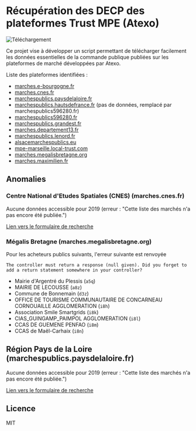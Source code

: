 # Récupération des DECP des plateformes Trust MPE (Atexo)

![Téléchargement](https://github.com/ColinMaudry/atexo-decp-scraper/workflows/CI/badge.svg)

Ce projet vise à développer un script permettant de télécharger facilement les données essentielles de la commande publique publiées sur les plateformes de marché développées par  Atexo.

Liste des plateformes identifiées :

- [marches.e-bourgogne.fr](http://marches.e-bourgogne.fr/?page=entreprise.EntrepriseRechercherListeMarches)
- [marches.cnes.fr](http:///?page=entreprise.EntrepriseRechercherListeMarches)
- [marchespublics.paysdelaloire.fr](http://marchespublics.paysdelaloire.fr/?page=entreprise.EntrepriseRechercherListeMarches)
- [marchespublics.hautsdefrance.fr](http://marchespublics.hautsdefrance.fr/?page=entreprise.EntrepriseRechercherListeMarches) (pas de données, remplacé par marchespublics596280.fr)
- [marchespublics596280.fr](http://marchespublics596280.fr/?page=entreprise.EntrepriseRechercherListeMarches)
- [marchespublics.grandest.fr](http://marchespublics.grandest.fr/?page=entreprise.EntrepriseRechercherListeMarches)
- [marches.departement13.fr](http://marches.departement13.fr/?page=entreprise.EntrepriseRechercherListeMarches)
- [marchespublics.lenord.fr](http://marchespublics.lenord.fr/?page=entreprise.EntrepriseRechercherListeMarches)
- [alsacemarchespublics.eu](http://alsacemarchespublics.eu/?page=entreprise.EntrepriseRechercherListeMarches)
- [mpe-marseille.local-trust.com](http://mpe-marseille.local-trust.com/?page=entreprise.EntrepriseRechercherListeMarches)
- [marches.megalisbretagne.org](http://marches.megalisbretagne.org/?page=entreprise.EntrepriseRechercherListeMarches)
- [marches.maximilien.fr](http://marches.maximilien.fr/?page=entreprise.EntrepriseRechercherListeMarches)

## Anomalies

### Centre National d'Etudes Spatiales (CNES) (marches.cnes.fr)

Aucune données accessible pour 2019 (erreur : "Cette liste des marchés n'a pas encore été publiée.")

[Lien vers le formulaire de recherche](https://marches.cnes.fr/?page=entreprise.EntrepriseRechercherListeMarches)

### Mégalis Bretagne (marches.megalisbretagne.org)

Pour les acheteurs publics suivants, l'erreur suivante est renvoyée

```
The controller must return a response (null given). Did you forget to add a return statement somewhere in your controller?
```

- Mairie d'Argentré du Plessis (`a5q`)
- MAIRIE DE LECOUSSE (`a8z`)
- Commune de Bonnemain (`d3z`)
- OFFICE DE TOURISME COMMUNAUTAIRE DE CONCARNEAU CORNOUAILLE AGGLOMERATION (`i8h`)
- Association Smile Smartgrids (`i8k`)
- CIAS_GUINGAMP_PAIMPOL AGGLOMERATION (`i8l`)
- CCAS DE GUEMENE PENFAO (`i8m`)
- CCAS de Maël-Carhaix (`i8n`)

## Région Pays de la Loire (marchespublics.paysdelaloire.fr)

Aucune données accessible pour 2019 (erreur : "Cette liste des marchés n'a pas encore été publiée.")

[Lien vers le formulaire de recherche](https://marchespublics.paysdelaloire.fr/?page=entreprise.EntrepriseRechercherListeMarches)

## Licence

MIT
